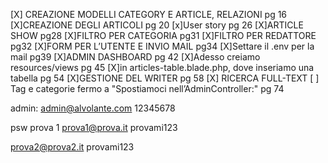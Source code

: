 [X] CREAZIONE MODELLI CATEGORY E ARTICLE, RELAZIONI pg 16
[X]CREAZIONE DEGLI ARTICOLI pg 20
[x]User story pg 26
[X]ARTICLE SHOW pg28
[X]FILTRO PER CATEGORIA pg31
[X]FILTRO PER REDATTORE pg32
[X]FORM PER L’UTENTE E INVIO MAIL pg34
[X]Settare il .env per la mail pg39 
[X]ADMIN DASHBOARD pg 42
[X]Adesso creiamo resources/views pg 45
[X]in articles-table.blade.php, dove inseriamo una tabella pg 54
[X]GESTIONE DEL WRITER pg 58
[X] RICERCA FULL-TEXT 
[ ] Tag e categorie  fermo a "Spostiamoci nell’AdminController:" pg 74





admin: admin@alvolante.com 
12345678


psw prova 1 prova1@prova.it
provami123


prova2@prova2.it
provami123